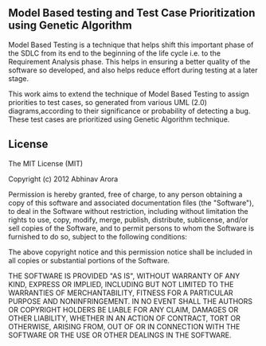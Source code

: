 ## Model Based testing and Test Case Prioritization using Genetic Algorithm

Model Based Testing is a technique that helps shift this important phase of the SDLC from its end to the beginning of the life cycle i.e. to the Requirement Analysis phase. This helps in ensuring a better quality of the software so developed, and also helps reduce effort during testing at a later stage.

This work aims to extend the technique of Model Based Testing to assign priorities to test cases, so generated from various UML (2.0) diagrams,according to their significance or probability of detecting a bug. These test cases are prioritized using Genetic Algorithm technique.

## License

The MIT License (MIT)

Copyright (c) 2012 Abhinav Arora

Permission is hereby granted, free of charge, to any person obtaining a copy
of this software and associated documentation files (the "Software"), to deal
in the Software without restriction, including without limitation the rights
to use, copy, modify, merge, publish, distribute, sublicense, and/or sell
copies of the Software, and to permit persons to whom the Software is
furnished to do so, subject to the following conditions:

The above copyright notice and this permission notice shall be included in all
copies or substantial portions of the Software.

THE SOFTWARE IS PROVIDED "AS IS", WITHOUT WARRANTY OF ANY KIND, EXPRESS OR
IMPLIED, INCLUDING BUT NOT LIMITED TO THE WARRANTIES OF MERCHANTABILITY,
FITNESS FOR A PARTICULAR PURPOSE AND NONINFRINGEMENT. IN NO EVENT SHALL THE
AUTHORS OR COPYRIGHT HOLDERS BE LIABLE FOR ANY CLAIM, DAMAGES OR OTHER
LIABILITY, WHETHER IN AN ACTION OF CONTRACT, TORT OR OTHERWISE, ARISING FROM,
OUT OF OR IN CONNECTION WITH THE SOFTWARE OR THE USE OR OTHER DEALINGS IN THE
SOFTWARE.
